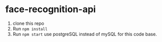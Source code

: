 # face-recognition-api
1. clone this repo
2. Run ```npm install```
3. Run ```npm start```
use postgreSQL instead of mySQL for this code base.


